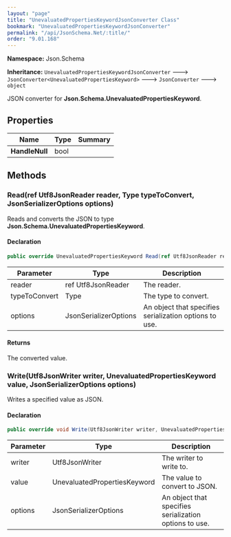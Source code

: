 ```yaml
---
layout: "page"
title: "UnevaluatedPropertiesKeywordJsonConverter Class"
bookmark: "UnevaluatedPropertiesKeywordJsonConverter"
permalink: "/api/JsonSchema.Net/:title/"
order: "9.01.168"
---
```

**Namespace:** Json.Schema

**Inheritance:**
`UnevaluatedPropertiesKeywordJsonConverter`
 🡒 
`JsonConverter<UnevaluatedPropertiesKeyword>`
 🡒 
`JsonConverter`
 🡒 
`object`

JSON converter for **Json.Schema.UnevaluatedPropertiesKeyword**.

## Properties

| Name | Type | Summary |
|---|---|---|
| **HandleNull** | bool |  |

## Methods

### Read(ref Utf8JsonReader reader, Type typeToConvert, JsonSerializerOptions options)

Reads and converts the JSON to type **Json.Schema.UnevaluatedPropertiesKeyword**.

#### Declaration

```c#
public override UnevaluatedPropertiesKeyword Read(ref Utf8JsonReader reader, Type typeToConvert, JsonSerializerOptions options)
```

| Parameter | Type | Description |
|---|---|---|
| reader | ref Utf8JsonReader | The reader. |
| typeToConvert | Type | The type to convert. |
| options | JsonSerializerOptions | An object that specifies serialization options to use. |


#### Returns

The converted value.

### Write(Utf8JsonWriter writer, UnevaluatedPropertiesKeyword value, JsonSerializerOptions options)

Writes a specified value as JSON.

#### Declaration

```c#
public override void Write(Utf8JsonWriter writer, UnevaluatedPropertiesKeyword value, JsonSerializerOptions options)
```

| Parameter | Type | Description |
|---|---|---|
| writer | Utf8JsonWriter | The writer to write to. |
| value | UnevaluatedPropertiesKeyword | The value to convert to JSON. |
| options | JsonSerializerOptions | An object that specifies serialization options to use. |



